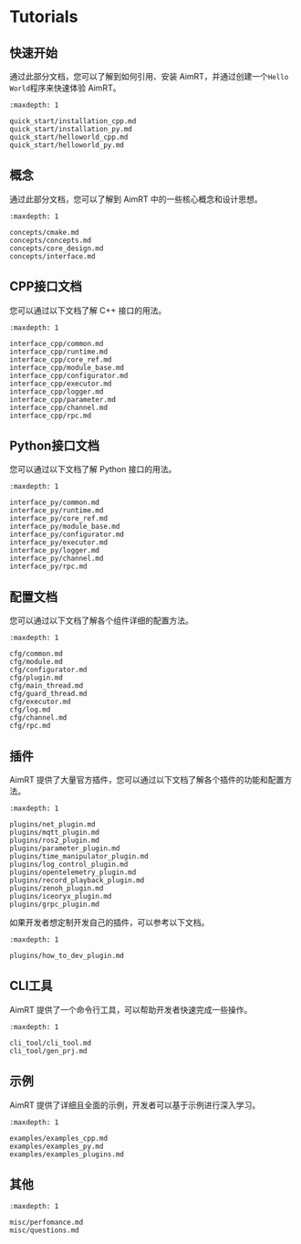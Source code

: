 # Tutorials


## 快速开始

通过此部分文档，您可以了解到如何引用、安装 AimRT，并通过创建一个`Hello World`程序来快速体验 AimRT。

```{toctree}
:maxdepth: 1

quick_start/installation_cpp.md
quick_start/installation_py.md
quick_start/helloworld_cpp.md
quick_start/helloworld_py.md
```

## 概念

通过此部分文档，您可以了解到 AimRT 中的一些核心概念和设计思想。


```{toctree}
:maxdepth: 1

concepts/cmake.md
concepts/concepts.md
concepts/core_design.md
concepts/interface.md
```

## CPP接口文档

您可以通过以下文档了解 C++ 接口的用法。

```{toctree}
:maxdepth: 1

interface_cpp/common.md
interface_cpp/runtime.md
interface_cpp/core_ref.md
interface_cpp/module_base.md
interface_cpp/configurator.md
interface_cpp/executor.md
interface_cpp/logger.md
interface_cpp/parameter.md
interface_cpp/channel.md
interface_cpp/rpc.md
```

## Python接口文档

您可以通过以下文档了解 Python 接口的用法。

```{toctree}
:maxdepth: 1

interface_py/common.md
interface_py/runtime.md
interface_py/core_ref.md
interface_py/module_base.md
interface_py/configurator.md
interface_py/executor.md
interface_py/logger.md
interface_py/channel.md
interface_py/rpc.md
```

## 配置文档

您可以通过以下文档了解各个组件详细的配置方法。

```{toctree}
:maxdepth: 1

cfg/common.md
cfg/module.md
cfg/configurator.md
cfg/plugin.md
cfg/main_thread.md
cfg/guard_thread.md
cfg/executor.md
cfg/log.md
cfg/channel.md
cfg/rpc.md
```

## 插件

AimRT 提供了大量官方插件，您可以通过以下文档了解各个插件的功能和配置方法。

```{toctree}
:maxdepth: 1

plugins/net_plugin.md
plugins/mqtt_plugin.md
plugins/ros2_plugin.md
plugins/parameter_plugin.md
plugins/time_manipulator_plugin.md
plugins/log_control_plugin.md
plugins/opentelemetry_plugin.md
plugins/record_playback_plugin.md
plugins/zenoh_plugin.md
plugins/iceoryx_plugin.md
plugins/grpc_plugin.md
```

如果开发者想定制开发自己的插件，可以参考以下文档。
```{toctree}
:maxdepth: 1

plugins/how_to_dev_plugin.md
```


## CLI工具

AimRT 提供了一个命令行工具，可以帮助开发者快速完成一些操作。

```{toctree}
:maxdepth: 1

cli_tool/cli_tool.md
cli_tool/gen_prj.md
```


## 示例

AimRT 提供了详细且全面的示例，开发者可以基于示例进行深入学习。

```{toctree}
:maxdepth: 1

examples/examples_cpp.md
examples/examples_py.md
examples/examples_plugins.md
```

## 其他

```{toctree}
:maxdepth: 1

misc/perfomance.md
misc/questions.md

```
